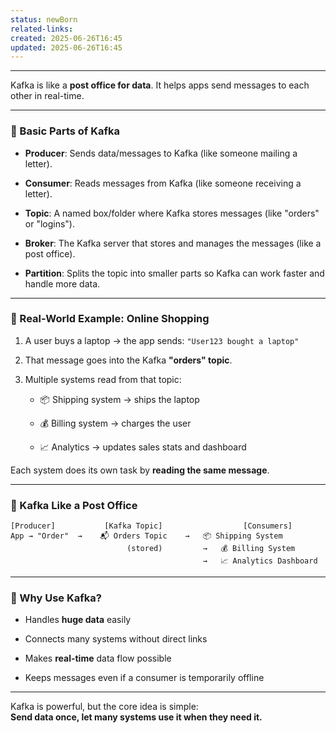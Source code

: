```yaml
---
status: newBorn
related-links: 
created: 2025-06-26T16:45
updated: 2025-06-26T16:45
---
```

---

Kafka is like a **post office for data**. It helps apps send messages to each other in real-time.

---

### 🧱 Basic Parts of Kafka

- **Producer**: Sends data/messages to Kafka (like someone mailing a letter).
    
- **Consumer**: Reads messages from Kafka (like someone receiving a letter).
    
- **Topic**: A named box/folder where Kafka stores messages (like "orders" or "logins").
    
- **Broker**: The Kafka server that stores and manages the messages (like a post office).
    
- **Partition**: Splits the topic into smaller parts so Kafka can work faster and handle more data.
    

---

### 🛒 Real-World Example: Online Shopping

1. A user buys a laptop → the app sends: `"User123 bought a laptop"`
    
2. That message goes into the Kafka **"orders" topic**.
    
3. Multiple systems read from that topic:
    
    - 📦 Shipping system → ships the laptop
        
    - 💰 Billing system → charges the user
        
    - 📈 Analytics → updates sales stats and dashboard
        

Each system does its own task by **reading the same message**.

---

### 🎨 Kafka Like a Post Office

```text
[Producer]           [Kafka Topic]                  [Consumers]
App → "Order"  →    📬 Orders Topic    →   📦 Shipping System
                          (stored)         →   💰 Billing System
                                           →   📈 Analytics Dashboard
```

---

### 🧠 Why Use Kafka?

- Handles **huge data** easily
    
- Connects many systems without direct links
    
- Makes **real-time** data flow possible
    
- Keeps messages even if a consumer is temporarily offline
    

---

Kafka is powerful, but the core idea is simple:  
**Send data once, let many systems use it when they need it.**

